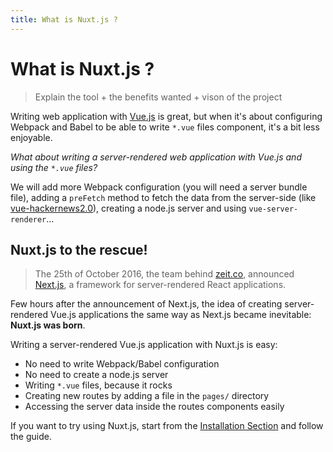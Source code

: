 ```yaml
---
title: What is Nuxt.js ?
---
```


# What is Nuxt.js ?

> Explain the tool + the benefits wanted + vison of the project

Writing web application with [Vue.js](https://vuejs.org) is great, but when it's about configuring Webpack and Babel to be able to write `*.vue` files component, it's a bit less enjoyable.

_What about writing a server-rendered web application with Vue.js and using the `*.vue` files?_

We will add more Webpack configuration (you will need a server bundle file), adding a `preFetch` method to fetch the data from the server-side (like [vue-hackernews2.0](https://github.com/vuejs/vue-hackernews-2.0)), creating a node.js server and using `vue-server-renderer`...

## Nuxt.js to the rescue!

> The 25th of October 2016, the team behind [zeit.co](http://zeit.co/), announced [Next.js](https://zeit.co/blog/next), a framework for server-rendered React applications.

Few hours after the announcement of Next.js, the idea of creating server-rendered Vue.js applications the same way as Next.js became inevitable:  **Nuxt.js was born**.

Writing a server-rendered Vue.js application with Nuxt.js is easy:
- No need to write Webpack/Babel configuration
- No need to create a node.js server
- Writing `*.vue` files, because it rocks
- Creating new routes by adding a file in the `pages/` directory
- Accessing the server data inside the routes components easily

If you want to try using Nuxt.js, start from the [Installation Section](/guide/installation) and follow the guide.
